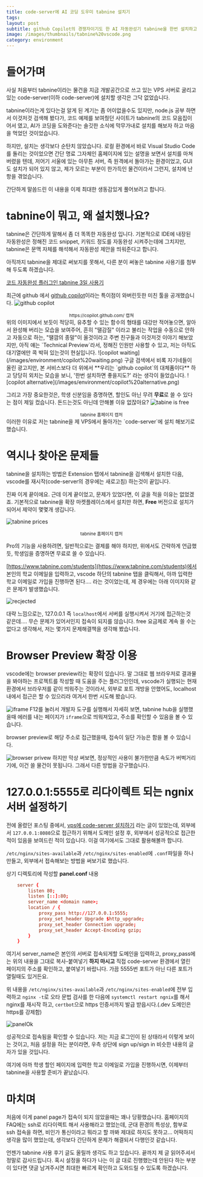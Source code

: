 ```yaml
---
title: code-server에 AI 코딩 도우미 tabnine 설치기
tags:
layout: post
subtitle: github Copilot의 경쟁자이기도 한 AI 자동완성기 tabnine을 한번 설치하고 설정까지 해봅시다.
image: /images/thumbnails/tabnine%20vscode.png
category: environment
---
```


# 들어가며

사실 처음부터 tabnine이라는 물건을 지금 개발공간으로 쓰고 있는 VPS 서버로 굴리고 있는 code-server(이하 code-server)에 설치할 생각은 그닥 없었습니다.

tabnine이라는게 있다는걸 알게 된 계기는 좀 어이없을수도 있지만, node.js 공부 하면서 이것저것 검색해 봤다가, 코드 예제를 보여줬던 사이트가 tabnine의 코드 모음집이어서 였고, AI가 코딩을 도와준다는 솔깃한 소식에 막무가내로 설치를 해보자 하고 마음을 먹었던 것이었습니다.

하지만, 설치는 생각보다 순탄치 않았습니다. 로컬 환경에서 바로 Visual Studio Code를 돌리는 것이었으면 간단 명료 그자체인 홈페이지에 있는 설명을 보면서 설치를 마쳐버렸을 텐데, 저어기 서울에 있는 아무튼 서버, 즉 원격에서 돌아가는 환경이었고, GUI도 설치가 되어 있지 않고, 제가 모르는 부분이 한가득인 물건이라서 그런지, 설치에 난항을 겪었습니다.

간단하게 말씀드린 이 내용을 이제 최대한 생동감있게 풀어보려고 합니다.

# tabnine이 뭐고, 왜 설치했나요?

tabnine은 간단하게 말해서 좀 더 똑똑한 자동완성 입니다. 기본적으로 IDE에 내장된 자동완성은 정해진 코드 snippet, 키워드 정도를 자동완성 시켜주는데에 그치지만, tabnine은 문맥 자체를 해석해서 자동완성 제안을 띄워준다고 합니다.

아직까지 tabnine을 제대로 써보지를 못해서, 다른 분이 써놓은 tabnine 사용기를 첨부해 두도록 하겠습니다.

[코드 자동완성 플러그인 tabnine 3일 사용기](https://nookpi.tistory.com/entry/%EC%BD%94%EB%93%9C-%EC%9E%90%EB%8F%99%EC%99%84%EC%84%B1-%ED%94%8C%EB%9F%AC%EA%B7%B8%EC%9D%B8-tabnine-3%EC%9D%BC-%EC%82%AC%EC%9A%A9%EA%B8%B0)

최근에 github 에서 [github copilot](https://copilot.github.com/)이라는 특이점이 와버린듯한 미친 툴을 공개했습니다.
![github copilot](/images/environment/github%20copilot.png)

<div style="display:flex; justify-content:center;"><small>https://copilot.github.com/ 캡쳐</small></div>
위의 이미지에서 보듯이 적당히, 유추할 수 있는 함수의 형태를 대강만 적어놓으면, 알아서 완성해 버리는 모습을 보여주어, 흔히 "땔감질" 이라고 불리는 작업을 수동으로 안하고 자동으로 하는, "땔깜의 종말"이 올것이라고 주변 친구들과 이것저것 이야기 해보았지만, 아직 얘는 `Technical Preview`라서, 정해진 인원만 사용할 수 있고, 저는 아직도 대기열에만 콕 박혀 있는것이 현실입니다. 
![copilot waiting](/images/environment/copilot%20waiting.png)
구글 검색에서 비록 자기네들이 올린 광고지만, 본 서비스보다 더 위에서 **우리는 `github copilot`의 대체품이다** 하고 당당히 외치는 모습을 보니, '한번 설치하면 좋을지도?' 라는 생각이 들었습니다.
![copilot alternative](/images/environment/copilot%20alternative.png)

그리고 가장 중요한것은, 학생 신분임을 증명하면, 할인도 아닌 무려 **무료**로 쓸 수 있다는 점이 제일 컸습니다. 돈드는것도 아닌데 안해볼 이유 없잖아요?
![tabine is free](/images/environment/tabnine%20students.png)

<div style="display:flex; justify-content:center;"><small>tabnine 홈페이지 캡처</small></div>
이러한 이유로 저는 tabnine을 제 VPS에서 돌아가는 `code-server`에 설치 해보기로 했습니다.

# 역시나 찾아온 문제들

tabnine을 설치하는 방법은 Extension 탭에서 tabnine을 검색해서 설치한 다음, vscode를 재시작(code-server의 경우에는 새로고침) 하는것이 끝입니다.

진짜 이게 끝이에요. 근데 이게 끝이었고, 문제가 있었다면, 이 글을 적을 이유는 없었겠죠. 기본적으로 tabnine을 확장 마켓플레이스에서 설치만 하면, **Free** 버전으로 설치가 되어서 제약이 몇몇개 생깁니다.

![tabnine prices](/images/environment/tabnine%20price.png)

<div style="display:flex; justify-content:center;"><small>tabnine 홈페이지 캡처</small></div>

Pro의 기능을 사용하려면, 일반적으로는 결제를 해야 하지만, 위에서도 간략하게 언급했듯, 학생임을 증명하면 무료로 쓸 수 있습니다.

[https://www.tabnine.com/students](https://www.tabnine.com/students)에서 본인의 학교 이메일을 입력하고, vscode 하단의 tabnine 탭을 클릭해서, 아까 입력한 학교 이메일로 가입을 진행하면 된다.... 라는 것이었는데, 제 경우에는 아래 이미지와 같은 문제가 발생했습니다.

![recjected](/images/environment/rejected127.png)

대략 느낌으로는, 127.0.0.1 즉 `localhost`에서 서버를 실행시켜서 거기에 접근하는것 같은데.... 무슨 문제가 있어서인지 접속이 되지를 않습니다. free 요금제로 계속 쓸 수는 없다고 생각해서, 저는 몇가지 문제해결책을 생각해 봤습니다.

# Browser Preview 확장 이용

vscode에는 browser preview라는 확장이 있습니다. 말 그대로 웹 브라우저로 결과물을 봐야하는 프로젝트를 작성할 때 도움을 주는 플러그인인데, vscode가 실행되는 현재 환경에서 브라우저를 같이 띄워주는 것이라서, 외부로 포트 개방을 안했어도, localhost내에서 접근은 할 수 있으리라 여겨서 한번 시도해 봤습니다.

![iframe](/images/environment/tabnine%20iframe.png)
F12를 눌러서 개발자 도구를 실행해서 자세히 보면, tabnine hub을 실행했을때 에러를 내는 페이지가 `iframe`으로 띄워져있고, 주소를 확인할 수 있음을 볼 수 있습니다.

browser preview로 해당 주소로 접근했을때, 접속이 일단 가능은 함을 볼 수 있습니다.

![browser privew](/images/environment/tabnine%20set.png)
하지만 막상 써보면, 정상적인 사용이 불가한만큼 속도가 버벅거리기에, 이건 쓸 물건이 못됩니다. 그래서 다른 방법을 강구했습니다.

# 127.0.0.1:5555로 리다이렉트 되는 ngnix 서버 설정하기

전에 올렸던 포스팅 중에서, [vps에 code-server 설치하기](/code-server-with-vps/) 라는 글이 있었는데, 외부에서 `127.0.0.1:8080`으로 접근하기 위해서 도메인 설정 후, 외부에서 성공적으로 접근한 적이 있음을 보여드린 적이 있습니다. 이걸 여기에서도 그대로 활용해볼까 합니다.

`/etc/nginx/sites-available`과 `/etc/nginx/sites-enabled`에 `.conf`파일을 하나 만들고, 외부에서 접속해보는 방법을 써보기로 했습니다.

상기 디렉토리에 작성할 **panel.conf** 내용

```conf
    server {
    	listen 80;
    	listen [::]:80;
    	server_name <domain name>;
    	location / {
    		proxy_pass http://127.0.0.1:5555;
    		proxy_set_header Upgrade $http_upgrade;
    		proxy_set_header Connection upgrade;
    		proxy_set_header Accept-Encoding gzip;
    	}
    }
```

여기서 server_name은 본인의 서버로 접속되게할 도메인을 입력하고, proxy_pass에는 위의 내용을 그대로 복사-붙여넣기 **하지 마시고** 직접 code-server 환경에서 열린 페이지의 주소를 확인하고, 붙여넣기 바랍니다. 가끔 5555번 포트가 아닌 다른 포트가 열릴때도 있거든요.

위 내용을 `/etc/nginx/sites-available`과 `/etc/nginx/sites-enabled`에 전부 입력하고 `nginx -t`로 오타 문법 검사를 한 다음에 `systemctl restart ngnix`를 해서 nginx를 재시작 하고, `certbot`으로 https 인증서까지 발급 받읍시다.(.dev 도메인은 https를 강제함)

![panelOk](/images/environment/panelok.png)

성공적으로 접속됨을 확인할 수 있습니다. 저는 지금 로그인이 된 상태라서 이렇게 보이는 것이고, 처음 설정을 하는 분이라면, 우측 상단에 sign up/sign in 비슷한 내용의 글자가 있을 것입니다.

여기에 아까 학생 할인 페이지에 입력한 학교 이메일로 가입을 진행하시면, 이제부터 tabnine을 사용할 준비가 끝났습니다.

# 마치며

처음에 이게 panel page가 접속이 되지 않았을때는 꽤나 당황했습니다. 홈페이지의 FAQ에는 ssh로 리다이렉트 해서 사용해라고 했었는데, 군대 환경의 특성상, 함부로 ssh 접속을 하면, 비인가 통신이라고 뭐라고 할 까봐 제대로 하지도 못하고... 어떡하지 생각을 많이 했었는데, 생각보다 간단하게 문제가 해결되서 다행인것 같습니다.

언젠가 tabnine 사용 후기 글도 올릴까 생각도 하고 있습니다. 끝까지 제 글 읽어주셔서 정말로 감사드립니다. 혹시 설정을 하다가 나는 이 글 대로 진행했는데 안된다 하는 부분이 있다면 댓글 남겨주시면 최대한 빠르게 확인하고 도와드릴 수 있도록 하겠습니다.
